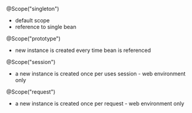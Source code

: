 @Scope("singleton")
- default scope
- reference to single bean

@Scope("prototype")
- new instance is created every time bean is referenced

@Scope("session")
- a new instance is created once per uses session - web environment only

@Scope("request")
- a new instance is created once per request - web environment only
